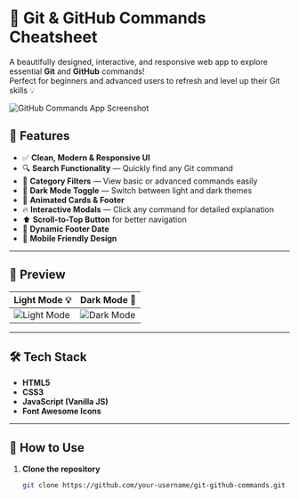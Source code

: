 # 🚀 Git & GitHub Commands Cheatsheet

A beautifully designed, interactive, and responsive web app to explore essential **Git** and **GitHub** commands!  
Perfect for beginners and advanced users to refresh and level up their Git skills 💡

![GitHub Commands App Screenshot](https://via.placeholder.com/1200x600.png?text=Git+%26+GitHub+Commands+Cheatsheet)

## 🌟 Features

- ✅ **Clean, Modern & Responsive UI**
- 🔍 **Search Functionality** — Quickly find any Git command
- 🧩 **Category Filters** — View basic or advanced commands easily
- 🌙 **Dark Mode Toggle** — Switch between light and dark themes
- 🎉 **Animated Cards & Footer**
- 🔥 **Interactive Modals** — Click any command for detailed explanation
- ⬆️ **Scroll-to-Top Button** for better navigation
- 📅 **Dynamic Footer Date**
- 📱 **Mobile Friendly Design**

---

## 📸 Preview

| Light Mode 💡 | Dark Mode 🌙 |
| ------------- | ------------ |
| ![Light Mode](https://via.placeholder.com/600x300.png?text=Light+Mode) | ![Dark Mode](https://via.placeholder.com/600x300.png?text=Dark+Mode) |

---

## 🛠️ Tech Stack

- **HTML5**
- **CSS3**
- **JavaScript (Vanilla JS)**
- **Font Awesome Icons**

---

## 🚀 How to Use

1. **Clone the repository**
   ```bash
   git clone https://github.com/your-username/git-github-commands.git
